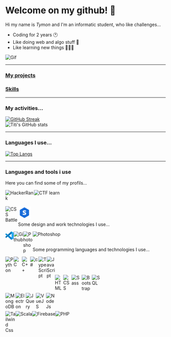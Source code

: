 # Welcome on my github! 👋

Hi my name is *Tymon* and I'm an informatic student, who like challenges...

- Coding for 2 years 🕐
- Like doing web and algo stuff 🔧
- Like learning new things 👨🏽‍🎓

![Gif](https://i.pinimg.com/originals/e4/26/70/e426702edf874b181aced1e2fa5c6cde.gif)

***

### [My projects](https://github.com/jasiukiewicztymon/jasiukiewicztymon/blob/main/My%20projects.md)
### [Skills](https://github.com/jasiukiewicztymon/jasiukiewicztymon/blob/main/Skills.md)

***

### My activities...

[![GitHub Streak](http://github-readme-streak-stats.herokuapp.com?user=jasiukiewicztymon&theme=onedark&hide_border=true&date_format=M%20j%5B%2C%20Y%5D)](https://git.io/streak-stats)<br>
![Titi's GitHub stats](https://github-readme-stats.vercel.app/api?username=jasiukiewicztymon&theme=onedark&show_icons=true) <br>

***

### Languages I use...

[![Top Langs](https://github-readme-stats.vercel.app/api/top-langs/?username=jasiukiewicztymon&langs_count=10&layout=compact&theme=onedark)](https://github.com/jasiukiewicztymon/github-readme-stats)

***

### Languages and tools i use
Here you can find some of my profils...
<br>

<a href="https://www.hackerrank.com/titicode2115"><img align="left" alt="HackerRank" width="90px" src="https://cdn-images-1.medium.com/max/2600/1*UGT1Rh9xLww3JeIDR1F0RQ.png" style="max-width: 100%;"></a>
<a href="https://ctflearn.com/user/Titi2115"><img align="left" alt="CTF learn" width="90px" src="https://deskel.github.io/assets/images/ctflearn/logo.png" style="max-width: 100%;"></a><br><br><br>
<a href="https://cssbattle.dev/player/xbLNhR3SkuPe01F2pf3nzODj2Hu1"><img align="left" alt="CSS Battle" width="40px" src="https://pbs.twimg.com/profile_images/1114446136302084096/BIu19jPP_400x400.png" style="max-width: 100%;"></a>
<a href="https://www.spoj.com/users/titi_2115/"><img align="left" alt="SPOJ" width="40px" src="./img/spoj_icon.png" style="max-width: 50%;"></a><br>


<br>Some design and work technologies I use...
<br>

<img align="left" alt="Visual Studio Code" width="26px" src="https://raw.githubusercontent.com/github/explore/80688e429a7d4ef2fca1e82350fe8e3517d3494d/topics/visual-studio-code/visual-studio-code.png" style="max-width: 100%;">
<img align="left" alt="Github" width="30px" src="https://upload.wikimedia.org/wikipedia/commons/9/91/Octicons-mark-github.svg" style="max-width: 100%;">
<img align="left" alt="Photoshop" width="30px" src="https://upload.wikimedia.org/wikipedia/commons/thumb/a/af/Adobe_Photoshop_CC_icon.svg/1200px-Adobe_Photoshop_CC_icon.svg.png" style="max-width: 100%;">
<img align="left" alt="Photoshop" height="30px" src="https://upload.wikimedia.org/wikipedia/commons/thumb/f/fb/Adobe_Illustrator_CC_icon.svg/langfr-1024px-Adobe_Illustrator_CC_icon.svg.png" style="max-width: 100%;"><br>


<br>Some programming languages and technologies I use...
<br>

<img align="left" alt="Python" width="26px" src="https://upload.wikimedia.org/wikipedia/commons/thumb/c/c3/Python-logo-notext.svg/1200px-Python-logo-notext.svg.png" style="max-width: 100%;">
<img align="left" alt="C" width="26px" src="https://upload.wikimedia.org/wikipedia/commons/1/19/C_Logo.png" style="max-width: 100%;">
<img align="left" alt="C++" width="26px" src="https://upload.wikimedia.org/wikipedia/commons/thumb/1/18/ISO_C%2B%2B_Logo.svg/1200px-ISO_C%2B%2B_Logo.svg.png" style="max-width: 100%;">
<img align="left" alt="c#" width="26px" src="https://seeklogo.com/images/C/c-sharp-c-logo-02F17714BA-seeklogo.com.png" style="max-width: 100%;">
<img align="left" alt="TypeScript" width="26px" src="https://upload.wikimedia.org/wikipedia/commons/thumb/4/4c/Typescript_logo_2020.svg/1200px-Typescript_logo_2020.svg.png" style="max-width: 100%;">
<img align="left" alt="JavaScript" width="26px" src="https://upload.wikimedia.org/wikipedia/commons/thumb/9/99/Unofficial_JavaScript_logo_2.svg/2048px-Unofficial_JavaScript_logo_2.svg.png" style="max-width: 100%;"><br><br>

###

<img align="left" alt="HTML" width="26px" src="https://cdn-icons-png.flaticon.com/512/732/732212.png" style="max-width: 100%;">
<img align="left" alt="CSS" width="26px" src="https://upload.wikimedia.org/wikipedia/commons/thumb/6/62/CSS3_logo.svg/240px-CSS3_logo.svg.png" style="max-width: 100%;">
<img align="left" alt="Sass" width="32px" src="https://upload.wikimedia.org/wikipedia/commons/thumb/9/96/Sass_Logo_Color.svg/1280px-Sass_Logo_Color.svg.png" style="max-width: 100%;">
<img align="left" alt="Bootstrap" width="32px" src="https://cdn.worldvectorlogo.com/logos/bootstrap-5-1.svg" style="max-width: 100%;">
<img align="left" alt="SQL" width="32px" src="https://play-lh.googleusercontent.com/hvK9JjjMrQ-MSP98UVqmwpgojkc89P5tYvLUbvbnAqORVx3o7mUhk_NNdSD4S9_F8pw" style="max-width: 100%;"><br><br>

###

<img align="left" alt="MongoDB" width="32px" src="https://infinapps.com/wp-content/uploads/2018/10/mongodb-logo.png" style="max-width: 100%;">
<img align="left" alt="Electron" width="32px" src="https://upload.wikimedia.org/wikipedia/commons/thumb/9/91/Electron_Software_Framework_Logo.svg/2048px-Electron_Software_Framework_Logo.svg.png" style="max-width: 100%;">
<img align="left" alt="JQuery" width="32px" src="https://ivazz.com/wp-content/uploads/2021/05/jquery-1.png" style="max-width: 100%;">
<img align="left" alt="VueJS" width="32px" src="https://upload.wikimedia.org/wikipedia/commons/thumb/9/95/Vue.js_Logo_2.svg/1200px-Vue.js_Logo_2.svg.png" style="max-width: 100%;">
<img align="left" alt="NodeJs" width="32px" src="https://humancoders-formations.s3.amazonaws.com/uploads/course/logo/14/thumb_formation-node-js.png" style="max-width: 100%;"><br><br>

###

<img align="left" alt="Tailwind Css" width="32px" src="https://upload.wikimedia.org/wikipedia/commons/thumb/d/d5/Tailwind_CSS_Logo.svg/2048px-Tailwind_CSS_Logo.svg.png" style="max-width: 100%;">
<img align="left" alt="Scala" height="32px" src="https://miro.medium.com/max/1200/0*R72dyXDgeHJfB1yk.png" style="max-width: 100%;">
<img align="left" alt="Firebase" height="32px" src="https://www.gstatic.com/devrel-devsite/prod/vea32910d5631902da7876bf3132bf2a23b4c6e7b82b4223c953da55851058027/firebase/images/touchicon-180.png" style="max-width: 100%;">
<img align="left" alt="PHP" height="32px" src="https://upload.wikimedia.org/wikipedia/commons/thumb/2/27/PHP-logo.svg/1200px-PHP-logo.svg.png" style="max-width: 100%;">
